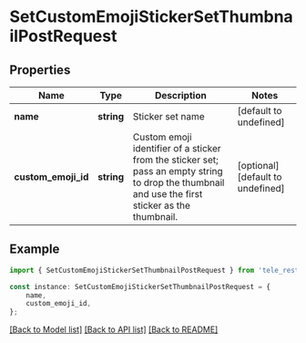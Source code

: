 # SetCustomEmojiStickerSetThumbnailPostRequest


## Properties

Name | Type | Description | Notes
------------ | ------------- | ------------- | -------------
**name** | **string** | Sticker set name | [default to undefined]
**custom_emoji_id** | **string** | Custom emoji identifier of a sticker from the sticker set; pass an empty string to drop the thumbnail and use the first sticker as the thumbnail. | [optional] [default to undefined]

## Example

```typescript
import { SetCustomEmojiStickerSetThumbnailPostRequest } from 'tele_rest';

const instance: SetCustomEmojiStickerSetThumbnailPostRequest = {
    name,
    custom_emoji_id,
};
```

[[Back to Model list]](../README.md#documentation-for-models) [[Back to API list]](../README.md#documentation-for-api-endpoints) [[Back to README]](../README.md)
